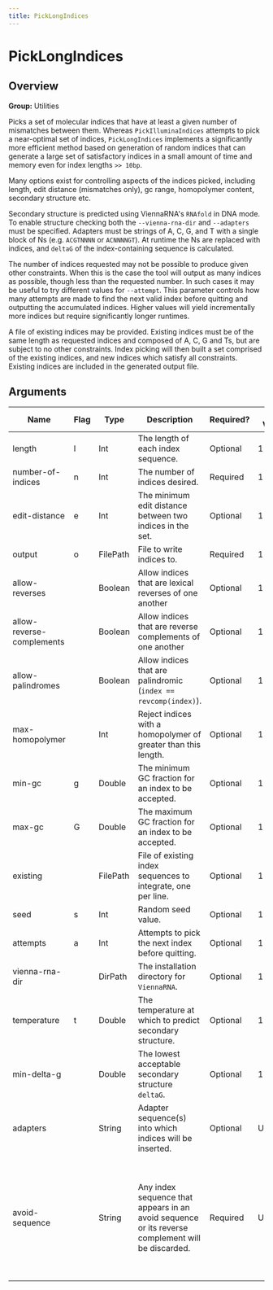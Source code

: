 ```yaml
---
title: PickLongIndices
---
```


# PickLongIndices

## Overview
**Group:** Utilities

Picks a set of molecular indices that have at least a given number of mismatches between
them. Whereas `PickIlluminaIndices` attempts to pick a near-optimal set of indices,
`PickLongIndices` implements a significantly more efficient method based on generation of
random indices that can generate a large set of satisfactory indices in a small amount of
time and memory even for index lengths `>> 10bp`.

Many options exist for controlling aspects of the indices picked, including length, edit
distance (mismatches only), gc range, homopolymer content, secondary structure etc.

Secondary structure is predicted using ViennaRNA's `RNAfold` in DNA mode. To enable structure
checking both the `--vienna-rna-dir` and `--adapters` must be specified.  Adapters must be
strings of A, C, G, and T with a single block of Ns (e.g. `ACGTNNNN` or `ACNNNNGT`).  At runtime
the Ns are replaced with indices, and `deltaG` of the index-containing sequence is calculated.

The number of indices requested may not be possible to produce given other constraints.
When this is the case the tool will output as many indices as possible, though less than
the requested number.  In such cases it may be useful to try different values for `--attempt`.
This parameter controls how many attempts are made to find the next valid index before
quitting and outputting the accumulated indices.  Higher values will yield incrementally more
indices but require significantly longer runtimes.

A file of existing indices may be provided. Existing indices must be of the same length as
requested indices and composed of A, C, G and Ts, but are subject to no other constraints.
Index picking will then built a set comprised of the existing indices, and new indices which
satisfy all constraints.  Existing indices are included in the generated output file.

## Arguments

|Name|Flag|Type|Description|Required?|Max Values|Default Value(s)|
|----|----|----|-----------|---------|----------|----------------|
|length|l|Int|The length of each index sequence.|Optional|1|8|
|number-of-indices|n|Int|The number of indices desired.|Required|1||
|edit-distance|e|Int|The minimum edit distance between two indices in the set.|Optional|1|3|
|output|o|FilePath|File to write indices to.|Required|1||
|allow-reverses||Boolean|Allow indices that are lexical reverses of one another|Optional|1|false|
|allow-reverse-complements||Boolean|Allow indices that are reverse complements of one another|Optional|1|false|
|allow-palindromes||Boolean|Allow indices that are palindromic (`index == revcomp(index)`).|Optional|1|false|
|max-homopolymer||Int|Reject indices with a homopolymer of greater than this length.|Optional|1|2|
|min-gc|g|Double|The minimum GC fraction for an index to be accepted.|Optional|1|0.2|
|max-gc|G|Double|The maximum GC fraction for an index to be accepted.|Optional|1|0.8|
|existing||FilePath|File of existing index sequences to integrate, one per line.|Optional|1||
|seed|s|Int|Random seed value.|Optional|1|1|
|attempts|a|Int|Attempts to pick the next index before quitting.|Optional|1|100000|
|vienna-rna-dir||DirPath|The installation directory for `ViennaRNA`.|Optional|1||
|temperature|t|Double|The temperature at which to predict secondary structure.|Optional|1|25.0|
|min-delta-g||Double|The lowest acceptable secondary structure `deltaG`.|Optional|1|-10.0|
|adapters||String|Adapter sequence(s) into which indices will be inserted.|Optional|Unlimited||
|avoid-sequence||String|Any index sequence that appears in an avoid sequence or its reverse complement will be discarded.|Required|Unlimited|AATGATACGGCGACCACCGAGATCTACACTCTTTCCCTACACGACGCTCTTCCGATCT, AGATCGGAAGAGCGGTTCAGCAGGAATGCCGAGACCGATCTCGTATGCCGTCTTCTGCTTG, AATGATACGGCGACCACCGAGATCTACACTCTTTCCCTACACGACGCTCTTCCGATCT, AGATCGGAAGAGCACACGTCTGAACTCCAGTCACNNNNNNNNATCTCGTATGCCGTCTTCTGCTTG, AATGATACGGCGACCACCGAGATCTACACTCTTTCCCTACACGACGCTCTTCCGATCT, AGATCGGAAGAGCTCGTATGCCGTCTTCTGCTTG, AATGATACGGCGACCACCGAGATCTACACGCCTCCCTCGCGCCATCAGAGATGTGTATAAGAGACAG, CTGTCTCTTATACACATCTCTGAGCGGGCTGGCAAGGCAGACCGNNNNNNNNATCTCGTATGCCGTCTTCTGCTTG, AATGATACGGCGACCACCGAGATCTACACNNNNNNNNTCGTCGGCAGCGTCAGATGTGTATAAGAGACAG, CTGTCTCTTATACACATCTCCGAGCCCACGAGACNNNNNNNNATCTCGTATGCCGTCTTCTGCTTG, AATGATACGGCGACCACCGAGATCTACACNNNNNNNNACACTCTTTCCCTACACGACGCTCTTCCGATCT, AGATCGGAAGAGCACACGTCTGAACTCCAGTCACNNNNNNNNATCTCGTATGCCGTCTTCTGCTTG|

